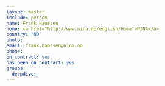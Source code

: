 ```yaml
---
layout: master
include: person
name: Frank Hanssen
home: <a href="http://www.nina.no/english/Home">NINA</a>
country: "NO"
photo:
email: frank.hanssen@nina.no
phone:
on_contract: yes
has_been_on_contract: yes
groups:
  deepdive:
---
```

